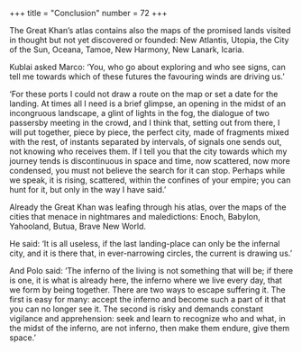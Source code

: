 +++
title = "Conclusion"
number = 72
+++

The Great Khan’s atlas contains also the maps of the promised lands visited in thought but not yet discovered or founded: New Atlantis, Utopia, the City of the Sun, Oceana, Tamoe, New Harmony, New Lanark, Icaria.

Kublai asked Marco: ‘You, who go about exploring and who see signs, can tell me towards which of these futures the favouring winds are driving us.’

‘For these ports I could not draw a route on the map or set a date for the landing. At times all I need is a brief glimpse, an opening in the midst of an incongruous landscape, a glint of lights in the fog, the dialogue of two passersby meeting in the crowd, and I think that, setting out from there, I will put together, piece by piece, the perfect city, made of fragments mixed with the rest, of instants separated by intervals, of signals one sends out, not knowing who receives them. If I tell you that the city towards which my journey tends is discontinuous in space and time, now scattered, now more condensed, you must not believe the search for it can stop. Perhaps while we speak, it is rising, scattered, within the confines of your empire; you can hunt for it, but only in the way I have said.’

Already the Great Khan was leafing through his atlas, over the maps of the cities that menace in nightmares and maledictions: Enoch, Babylon, Yahooland, Butua, Brave New World.

He said: ‘It is all useless, if the last landing-place can only be the infernal city, and it is there that, in ever-narrowing circles, the current is drawing us.’

And Polo said: ‘The inferno of the living is not something that will be; if there is one, it is what is already here, the inferno where we live every day, that we form by being together. There are two ways to escape suffering it. The first is easy for many: accept the inferno and become such a part of it that you can no longer see it. The second is risky and demands constant vigilance and apprehension: seek and learn to recognize who and what, in the midst of the inferno, are not inferno, then make them endure, give them space.’
